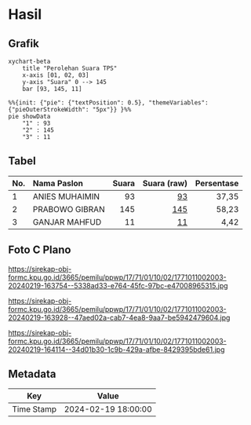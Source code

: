 # Hasil

## Grafik

```mermaid
xychart-beta
    title "Perolehan Suara TPS"
    x-axis [01, 02, 03]
    y-axis "Suara" 0 --> 145
    bar [93, 145, 11]
```

```mermaid
%%{init: {"pie": {"textPosition": 0.5}, "themeVariables": {"pieOuterStrokeWidth": "5px"}} }%%
pie showData
    "1" : 93
    "2" : 145
    "3" : 11
```

## Tabel

| No. | Nama Paslon    | Suara | Suara (raw) | Persentase |
|:--- |:-------------- | -----:| -----------:| ----------:|
| 1   | ANIES MUHAIMIN | 93    | [93][p-1]   | 37,35      |
| 2   | PRABOWO GIBRAN | 145   | [145][p-2]  | 58,23      |
| 3   | GANJAR MAHFUD  | 11    | [11][p-3]   | 4,42       |


[p-1]: https://github.com/gigit-pemilu/pemilu-2024-17-bengkulu/blob/main/pilpres/hitung-suara/sub/17-bengkulu/sub/71-kota-bengkulu/sub/01-selebar/sub/1002-sukarami/sub/003-tps/sub/paslon-1.txt
[p-2]: https://github.com/gigit-pemilu/pemilu-2024-17-bengkulu/blob/main/pilpres/hitung-suara/sub/17-bengkulu/sub/71-kota-bengkulu/sub/01-selebar/sub/1002-sukarami/sub/003-tps/sub/paslon-2.txt
[p-3]: https://github.com/gigit-pemilu/pemilu-2024-17-bengkulu/blob/main/pilpres/hitung-suara/sub/17-bengkulu/sub/71-kota-bengkulu/sub/01-selebar/sub/1002-sukarami/sub/003-tps/sub/paslon-3.txt

## Foto C Plano

https://sirekap-obj-formc.kpu.go.id/3665/pemilu/ppwp/17/71/01/10/02/1771011002003-20240219-163754--5338ad33-e764-45fc-97bc-e47008965315.jpg

https://sirekap-obj-formc.kpu.go.id/3665/pemilu/ppwp/17/71/01/10/02/1771011002003-20240219-163928--47aed02a-cab7-4ea8-9aa7-be5942479604.jpg

https://sirekap-obj-formc.kpu.go.id/3665/pemilu/ppwp/17/71/01/10/02/1771011002003-20240219-164114--34d01b30-1c9b-429a-afbe-8429395bde61.jpg


## Metadata

| Key        | Value               |
| ---------- | ------------------- |
| Time Stamp | 2024-02-19 18:00:00 |



